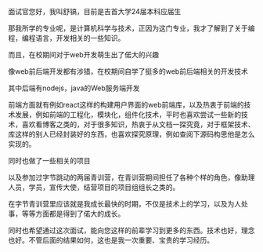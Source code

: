 面试官您好，我叫舒镐，目前是吉首大学24届本科应届生

那我所学的专业呢，是计算机科学与技术，正因为这门专业，我才了解到了关于编程，编程语言，开发相关的一些知识。

而且，在校期间对于web开发萌生出了偌大的兴趣

像web前后端开发都有涉猎，在校期间自学了挺多的web前后端相关的开发技术

其中后端有nodejs，java的Web服务端开发

前端方面就有例如react这样的构建用户界面的web前端库，以及热衷于前端的技术发展，例如前端的工程化，模块化，组件化技术，平时也喜欢尝试一些新的技术，喜欢看博客之类的，对于很多知识，热衷于从文档一探究竟，对于框架技术、库这样的别人已经封装好的东西，也喜欢探究原理，例如查阅下源码构思他是怎么实现的。

同时也做了一些相关的项目

以及参加过字节跳动的两届青训营，在青训营期间担任了各种个样的角色，像助理人员，学员，宣传大使，结营项目的项目组组长之类的。

在字节青训营里应该就是我成长最快的时期，不仅是技术上的学习，以及为人处事，等等方面都是得到了偌大的成长。

同时也希望通过这次面试，能向您这样的前辈学习到更多的东西。技术也好，理念也好。不管后面的结果如何，这也是我一次重要、宝贵的学习经历。

